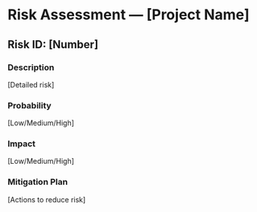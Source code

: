 # Risk Assessment — [Project Name]

## Risk ID: [Number]
### Description
[Detailed risk]

### Probability
[Low/Medium/High]

### Impact
[Low/Medium/High]

### Mitigation Plan
[Actions to reduce risk]